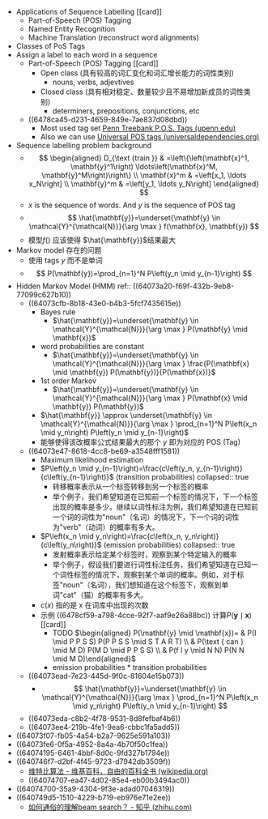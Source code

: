 - Applications of Sequence Labelling [[card]]
	- Part-of-Speech (POS) Tagging
	- Named Entity Recognition
	- Machine Translation (reconstruct word alignments)
- Classes of PoS Tags
- Assign a label to each word in a sequence
	- Part-of-Speech (POS) Tagging [[card]]
		- Open class (具有较高的词汇变化和词汇增长能力的词性类别)
			- nouns, verbs, adjevtives
		- Closed class (具有相对稳定、数量较少且不易增加新成员的词性类别)
			- determiners, prepositions, conjunctions, etc
	- ((6478ca45-d231-4659-849e-7ae837d08dbd))
		- Most used tag set [Penn Treebank P.O.S. Tags (upenn.edu)](https://www.ling.upenn.edu/courses/Fall_2003/ling001/penn_treebank_pos.html)
		- Also we can use [Universal POS tags (universaldependencies.org)](https://universaldependencies.org/u/pos/)
- Sequence labelling problem background
	- $$
	  \begin{aligned}
	  D_{\text {train }} & =\left\{\left(\mathbf{x}^1, \mathbf{y}^1\right) \ldots\left(\mathbf{x}^M, \mathbf{y}^M\right)\right\} \\
	  \mathbf{x}^m & =\left[x_1, \ldots x_N\right] \\
	  \mathbf{y}^m & =\left[y_1, \ldots y_N\right]
	  \end{aligned}
	  $$
	- $x$ is the sequence of words. And $y$ is the sequence of POS tag
	- $$
	  \hat{\mathbf{y}}=\underset{\mathbf{y} \in \mathcal{Y}^{\mathcal{N}}}{\arg \max } f(\mathbf{x}, \mathbf{y})
	  $$
	- 模型$f()$ 应该使得 $\hat{\mathbf{y}}$结果最大
- Markov model 存在的问题
	- 使用 tags $y$ 而不是单词
	- $$
	  P(\mathbf{y})=\prod_{n=1}^N P\left(y_n \mid y_{n-1}\right)
	  $$
- Hidden Markov Model (HMM)
  ref:: ((64073a20-f69f-432b-9eb8-77099c627b10))
	- ((64073cfb-8b18-43e0-b4b3-5fcf7435615e))
		- Bayes rule
			- $\hat{\mathbf{y}}=\underset{\mathbf{y} \in \mathcal{Y}^{\mathcal{N}}}{\arg \max } P(\mathbf{y} \mid \mathbf{x})$
		- word probabilities are constant
			- $\hat{\mathbf{y}}=\underset{\mathbf{y} \in \mathcal{Y}^{\mathcal{N}}}{\arg \max } \frac{P(\mathbf{x} \mid \mathbf{y}) P(\mathbf{y})}{P(\mathbf{x})}$
		- 1st order Markov
			- $\hat{\mathbf{y}}=\underset{\mathbf{y} \in \mathcal{Y}^{\mathcal{N}}}{\arg \max } P(\mathbf{x} \mid \mathbf{y}) P(\mathbf{y})$
		- $\hat{\mathbf{y}} \approx \underset{\mathbf{y} \in \mathcal{Y}^{\mathcal{N}}}{\arg \max } \prod_{n=1}^N P\left(x_n \mid y_n\right) P\left(y_n \mid y_{n-1}\right)$
		- 能够使得该改概率公式结果最大的那个 $y$ 即为对应的 POS (Tag)
	- ((64073e47-8618-4cc8-be69-a3548fff1581))
		- Maximum likelihood estimation
		- $P\left(y_n \mid y_{n-1}\right)=\frac{c\left(y_n, y_{n-1}\right)}{c\left(y_{n-1}\right)}$ (transition probabilities)
		  collapsed:: true
			- 转移概率表示从一个标签转移到另一个标签的概率
			- 举个例子，我们希望知道在已知前一个标签的情况下，下一个标签出现的概率是多少。继续以词性标注为例，我们希望知道在已知前一个词的词性为"noun"（名词）的情况下，下一个词的词性为"verb"（动词）的概率有多大。
		- $P\left(x_n \mid y_n\right)=\frac{c\left(x_n, y_n\right)}{c\left(y_n\right)}$ (emission probabilities)
		  collapsed:: true
			- 发射概率表示给定某个标签时，观察到某个特定输入的概率
			- 举个例子，假设我们要进行词性标注任务，我们希望知道在已知一个词性标签的情况下，观察到某个单词的概率。例如，对于标签"noun"（名词），我们想知道在这个标签下，观察到单词"cat"（猫）的概率有多大。
		- $c(x)$ 指的是 x 在词库中出现的次数
		- 示例
		  ((6478cf59-a798-4cce-92f7-aaf9e26a88bc))
		  计算$P(\mathbf{y} \mid \mathbf{x})$ [[card]]
			- TODO $\begin{aligned} P(\mathbf{y} \mid \mathbf{x})= & P(I \mid P P S S) P(P P S S \mid S T A R T) \\ & P(\text { can } \mid M D) P(M D \mid P P S S) \\ & P(f l y \mid N N) P(N N \mid M D)\end{aligned}$
			- emission probabilities * transition probabilities
	- ((64073ead-7e23-445d-9f0c-81604e15b073))
		- $$
		  \hat{\mathbf{y}}=\underset{\mathbf{y} \in \mathcal{Y}^{\mathcal{N}}}{\arg \max } \prod_{n=1}^N P\left(x_n \mid y_n\right) P\left(y_n \mid y_{n-1}\right)
		  $$
	- ((64073eda-c8b2-4f78-9531-8d8fefbaf4b6))
	- ((64073ee4-219b-4fe1-9ea6-cbbc1fa5add5))
- ((64073f07-fb05-4a54-b2a7-9625e591a103))
- ((64073fe6-0f5a-4952-8a4a-4b70f50c1fea))
- ((64074195-6461-4bbf-8d0c-9fd327b1794e))
- ((640746f7-d2bf-4f45-9723-d7942db3509f))
	- [维特比算法 - 维基百科，自由的百科全书 (wikipedia.org)](https://zh.wikipedia.org/zh-hans/%E7%BB%B4%E7%89%B9%E6%AF%94%E7%AE%97%E6%B3%95)
	- ((64074707-ea47-4d02-85e4-eb00b3494ac0))
- ((64074700-35a9-4304-9f3e-adad07046319))
- ((640749d5-1510-4229-b719-eb976e71e2ee))
	- [如何通俗的理解beam search？ - 知乎 (zhihu.com)](https://zhuanlan.zhihu.com/p/82829880)